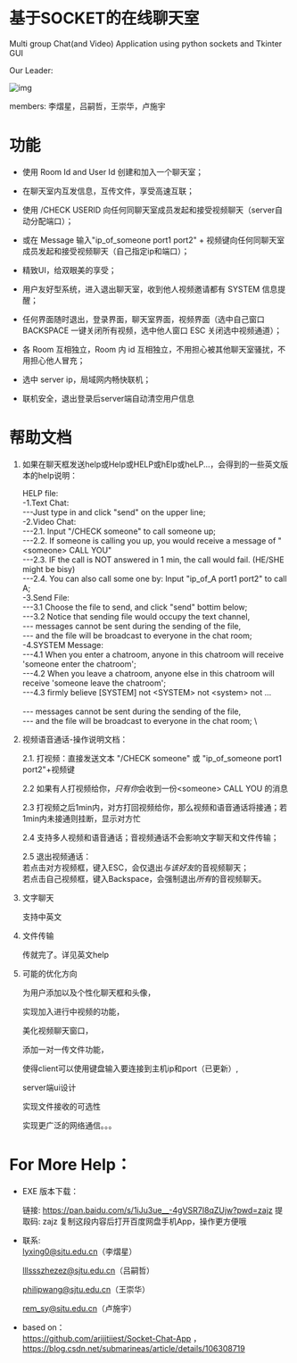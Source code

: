 # 基于SOCKET的在线聊天室

Multi group Chat(and Video) Application using python sockets and Tkinter GUI

Our Leader:

![img](111.ico)

members: 李熠星，吕嗣哲，王崇华，卢施宇

# 功能

* 使用 Room Id and User Id 创建和加入一个聊天室；

* 在聊天室内互发信息，互传文件，享受高速互联；

* 使用 /CHECK USERID 向任何同聊天室成员发起和接受视频聊天（server自动分配端口）；

* 或在 Message 输入"ip_of_someone port1 port2" + 视频键向任何同聊天室成员发起和接受视频聊天（自己指定ip和端口）；

* 精致UI，给双眼美的享受；

* 用户友好型系统，进入退出聊天室，收到他人视频邀请都有 SYSTEM 信息提醒；

* 任何界面随时退出，登录界面，聊天室界面，视频界面（选中自己窗口 BACKSPACE 一键关闭所有视频，选中他人窗口 ESC 关闭选中视频通道）；

* 各 Room 互相独立，Room 内 id 互相独立，不用担心被其他聊天室骚扰，不用担心他人冒充；

* 选中 server ip，局域网内畅快联机；

* 联机安全，退出登录后server端自动清空用户信息


# 帮助文档

1. 如果在聊天框发送help或Help或HELP或hElp或heLP...，会得到的一些英文版本的help说明：

	HELP file:\
                    -1.Text Chat: \
                    ---Just type in and click "send" on the upper line;\
                    -2.Video Chat: \
                    ---2.1. Input "/CHECK someone" to call someone up;\
                    ---2.2. If someone is calling you up, you would receive a message of "<someone\> CALL YOU"\
                    ---2.3. IF the call is NOT answered in 1 min, the call would fail. (HE/SHE might be bisy)\
                    ---2.4. You can also call some one by: Input "ip_of_A port1 port2" to call A; \
                    -3.Send File: \
                    ---3.1 Choose the file to send, and click "send" bottim below; \
                    ---3.2 Notice that sending file would occupy the text channel, \
                    ---    messages cannot be sent during the sending of the file,\
                    ---    and the file will be broadcast to everyone in the chat room; \
                    -4.SYSTEM Message: \
                    ---4.1 When you enter a chatroom, anyone in this chatroom will receive 'someone enter the chatroom'; \
                    ---4.2 When you leave a chatroom, anyone else in this chatroom will receive 'someone leave the chatroom'; \
                    ---4.3 firmly believe [SYSTEM] not <SYSTEM\> not <system\> not ...\
                    \
                    ---    messages cannot be sent during the sending of the file,\
                    ---    and the file will be broadcast to everyone in the chat room; \


2. 视频语音通话-操作说明文档：

    2.1. 打视频：直接发送文本 "/CHECK someone" 或 "ip_of_someone port1 port2"+视频键

    2.2 如果有人打视频给你，*只有你*会收到一份<someone\> CALL YOU 的消息

    2.3 打视频之后1min内，对方打回视频给你，那么视频和语音通话将接通；若1min内未接通则挂断，显示对方忙

    2.4 支持多人视频和语音通话；音视频通话不会影响文字聊天和文件传输；

    2.5 退出视频通话：\
        若点击对方视频框，键入ESC，会仅退出*与该好友*的音视频聊天；\
        若点击自己视频框，键入Backspace，会强制退出*所有*的音视频聊天。

3. 文字聊天

    支持中英文

4. 文件传输

    传就完了。详见英文help

5. 可能的优化方向

    为用户添加以及个性化聊天框和头像，
    
    实现加入进行中视频的功能，
    
    美化视频聊天窗口，
    
    添加一对一传文件功能，
    
    使得client可以使用键盘输入要连接到主机ip和port（已更新）,

    server端ui设计

    实现文件接收的可选性
    
    实现更广泛的网络通信。。。




# For More Help：

* EXE 版本下载：

    链接: https://pan.baidu.com/s/1iJu3ue__-4gVSR7I8qZUjw?pwd=zajz 提取码: zajz 复制这段内容后打开百度网盘手机App，操作更方便哦

* 联系:\
    lyxing0@sjtu.edu.cn（李熠星）

    lllssszhezez@sjtu.edu.cn（吕嗣哲）

    philipwang@sjtu.edu.cn（王崇华）
    
    rem_sy@sjtu.edu.cn（卢施宇）

* based on：\
    https://github.com/arijitiiest/Socket-Chat-App ，\
    https://blog.csdn.net/submarineas/article/details/106308719